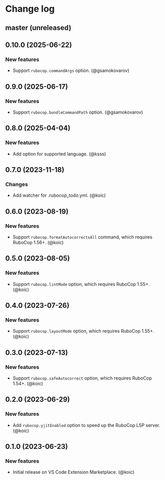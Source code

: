# Change log

## master (unreleased)

## 0.10.0 (2025-06-22)

### New features

- Support `rubocop.commandArgs` option. (@gsamokovarov)

## 0.9.0 (2025-06-17)

### New features

- Support `rubocop.bundleCommandPath` option. (@gsamokovarov)

## 0.8.0 (2025-04-04)

### New features

- Add option for supported language. (@ksss)

## 0.7.0 (2023-11-18)

### Changes

- Add watcher for .rubocop_todo.yml. (@koic)

## 0.6.0 (2023-08-19)

### New features

- Support `rubocop.formatAutocorrectsAll` command, which requires RuboCop 1.56+. (@koic)

## 0.5.0 (2023-08-05)

### New features

- Support `rubocop.lintMode` option, which requires RuboCop 1.55+. (@koic)

## 0.4.0 (2023-07-26)

### New features

- Support `rubocop.layoutMode` option, which requires RuboCop 1.55+. (@koic)

## 0.3.0 (2023-07-13)

### New features

- Support `rubocop.safeAutocorrect` option, which requires RuboCop 1.54+. (@koic)

## 0.2.0 (2023-06-29)

### New features

- Add `rubocop.yjitEnabled` option to speed up the RuboCop LSP server. (@koic)

## 0.1.0 (2023-06-23)

### New features

- Initial release on VS Code Extension Marketplace. (@koic)
